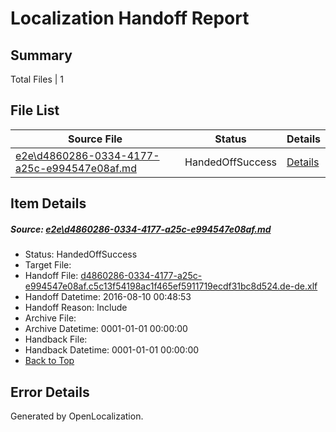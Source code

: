 # <a name='report-top'></a> Localization Handoff Report

## Summary
 Total Files | 1

## File List
 Source File | Status | Details 
 ----------- | ------ | ------- 
 [e2e\d4860286-0334-4177-a25c-e994547e08af.md](https://github.com/OpenLocalizationTestOrg/oltest/blob/9a1c5a85a8840cd2dcdaf85abf39f3688dae463b/e2e/d4860286-0334-4177-a25c-e994547e08af.md) | HandedOffSuccess | [Details](#d9a1491a8f3110ac73ebe3f16321c1e4e0e7e08a7)

## Item Details
##### <a name='d9a1491a8f3110ac73ebe3f16321c1e4e0e7e08a7'></a> Source: [e2e\d4860286-0334-4177-a25c-e994547e08af.md](https://github.com/OpenLocalizationTestOrg/oltest/blob/9a1c5a85a8840cd2dcdaf85abf39f3688dae463b/e2e/d4860286-0334-4177-a25c-e994547e08af.md)
* Status: HandedOffSuccess
* Target File: 
* Handoff File: [d4860286-0334-4177-a25c-e994547e08af.c5c13f54198ac1f465ef5911719ecdf31bc8d524.de-de.xlf](https://github.com/OpenLocalizationTestOrg/olhandoff-e2e/blob/69907349ce7aa7b07265cece85ae469feb7c6ce2/ol-handoff/OpenLocalizationTestOrg/ol-test-dede/ci/ht/d4860286-0334-4177-a25c-e994547e08af.c5c13f54198ac1f465ef5911719ecdf31bc8d524.de-de.xlf)
* Handoff Datetime: 2016-08-10 00:48:53
* Handoff Reason: Include
* Archive File: 
* Archive Datetime: 0001-01-01 00:00:00
* Handback File: 
* Handback Datetime: 0001-01-01 00:00:00
* [Back to Top](#report-top)


## Error Details

Generated by OpenLocalization.

